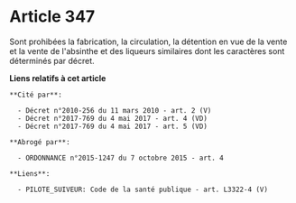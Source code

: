 # Article 347

Sont prohibées la fabrication, la circulation, la détention en vue de la vente et la vente de l'absinthe et des liqueurs
similaires dont les caractères sont déterminés par décret.

**Liens relatifs à cet article**

	**Cité par**:

	  - Décret n°2010-256 du 11 mars 2010 - art. 2 (V)
	  - Décret n°2017-769 du 4 mai 2017 - art. 4 (VD)
	  - Décret n°2017-769 du 4 mai 2017 - art. 5 (VD)

	**Abrogé par**:

	  - ORDONNANCE n°2015-1247 du 7 octobre 2015 - art. 4

	**Liens**:

	  - PILOTE_SUIVEUR: Code de la santé publique - art. L3322-4 (V)
